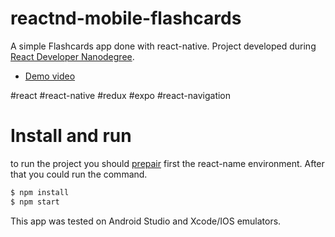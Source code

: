 # reactnd-mobile-flashcards
A simple Flashcards app done with react-native.
Project developed during [React Developer Nanodegree](https://br.udacity.com/course/react-nanodegree--nd019).

- [Demo video](https://youtu.be/rDKolnd4AV0)

#react #react-native #redux #expo #react-navigation


# Install and run
to run the project you should [prepair](https://facebook.github.io/react-native/docs/getting-started.html) first the react-name environment. After that you could run the command.

```sh
$ npm install 
$ npm start
```

This app was tested on Android Studio and Xcode/IOS emulators.

